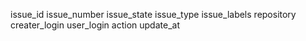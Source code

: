 issue_id issue_number issue_state issue_type issue_labels repository creater_login user_login action update_at